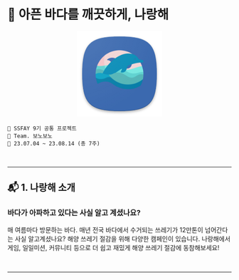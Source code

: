 # 🌊 아픈 바다를 깨끗하게, 나랑해

<p align="center"><img src="../assets/ic_launcher.png"></p>

```
📢 SSFAY 9기 공통 프로젝트
📢 Team. 보노보노
📢 23.07.04 ~ 23.08.14 (총 7주)
```
<br/>

---

## 📬 1. 나랑해 소개

### 바다가 아파하고 있다는 사실 알고 계셨나요?
매 여름마다 방문하는 바다. 매년 전국 바다에서 수거되는 쓰레기가 12만톤이 넘어간다는 사실 알고계셨나요? 해양 쓰레기 절감을 위해 다양한 캠페인이 있습니다. 
나랑해에서 게임, 일일미션, 커뮤니티 등으로 더 쉽고 재밌게 해양 쓰레기 절감에 동참해보세요! 

<br/>

---

<br/>
